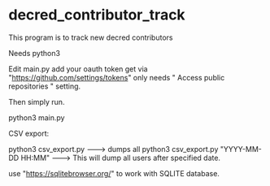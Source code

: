 # decred_contributor_track
This program is to track new decred contributors

Needs python3

Edit main.py add your oauth token get via "https://github.com/settings/tokens" only needs " Access public repositories " setting. 

Then simply run.

python3 main.py

CSV export:

python3 csv_export.py ---> dumps all
python3 csv_export.py "YYYY-MM-DD HH:MM"  ---> This will dump all users after specified date. 

use "https://sqlitebrowser.org/" to work with SQLITE database.
